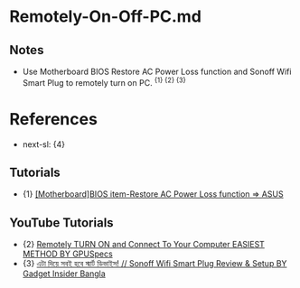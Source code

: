# Remotely-On-Off-PC.md

## Notes

* Use Motherboard BIOS Restore AC Power Loss function and Sonoff Wifi Smart Plug to remotely turn on PC. <sup>{1} {2} {3}</sup>

# References

* next-sl: {4}

## Tutorials

* {1} [[Motherboard]BIOS item-Restore AC Power Loss function => ASUS](https://www.asus.com/support/faq/1049855/)

## YouTube Tutorials

* {2} [Remotely TURN ON and Connect To Your Computer EASIEST METHOD BY GPUSpecs](https://www.youtube.com/watch?v=-eqr4jkpI3I)
* {3} [এটা দিয়ে সবই হবে স্মার্ট ডিভাইস! // Sonoff Wifi Smart Plug Review & Setup BY Gadget Insider Bangla](https://www.youtube.com/watch?v=kw82UXblSIo)

